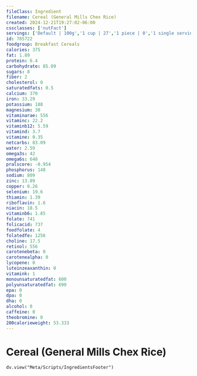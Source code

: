 ```yaml
---
fileClass: Ingredient
filename: Cereal (General Mills Chex Rice)
created: 2024-12-21T19:27:02-06:00
cssclasses: ['nutFact']
servings: ['Default | 100g','1 cup | 27','1 piece | 0','1 single serving box | 20']
id: 785722
foodgroup: Breakfast Cereals
calories: 375
fat: 1.89
protein: 6.4
carbohydrate: 85.09
sugars: 8
fiber: 2
cholesterol: 0
saturatedfats: 0.5
calcium: 370
iron: 33.29
potassium: 188
magnesium: 30
vitaminarae: 556
vitaminc: 22.2
vitaminb12: 5.59
vitamind: 3.7
vitamine: 0.35
netcarbs: 83.09
water: 2.59
omega3s: 42
omega6s: 648
pralscore: -0.954
phosphorus: 148
sodium: 809
zinc: 13.89
copper: 0.26
selenium: 19.6
thiamin: 1.39
riboflavin: 1.6
niacin: 18.5
vitaminb6: 1.85
folate: 741
folicacid: 737
foodfolate: 4
folatedfe: 1256
choline: 17.5
retinol: 556
carotenebeta: 0
carotenealpha: 0
lycopene: 0
luteinzeaxanthin: 0
vitamink: 1
monounsaturatedfat: 600
polyunsaturatedfat: 690
epa: 0
dpa: 0
dha: 0
alcohol: 0
caffeine: 0
theobromine: 0
200calorieweight: 53.333
---
```


# Cereal (General Mills Chex Rice)

```dataviewjs
dv.view("Meta/Scripts/IngredientsFooter")
```